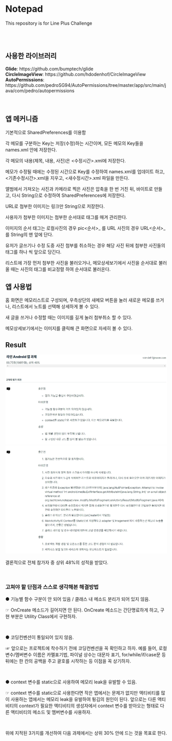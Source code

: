 # Notepad
This repository is for Line Plus Challenge

<br><br>

<h2> 사용한 라이브러리 </h2>
<b>Glide</b>:   https://github.com/bumptech/glide <br>
<b>CircleImageView</b>:   https://github.com/hdodenhof/CircleImageView <br>
<b>AutoPermissions</b>:   https://github.com/pedroSG94/AutoPermissions/tree/master/app/src/main/java/com/pedro/autopermissions <br><br><br>


<h2> 앱 메커니즘 </h2>
<p> 기본적으로 SharedPreferences를 이용함</p>
<p> 각 메모를 구분하는 Key는 저장(수정)하는 시간이며, 모든 메모의 Key들을 names.xml 안에 저장한다.</p>
<p> 각 메모의 내용(제목, 내용, 사진)은 <수정시간>.xml에 저장한다. </p>
<p> 메모가 수정될 때에는 수정된 시간으로 Key를 수정하여 names.xml를 업데이트 하고, <기존수정시간>.xml을 지우고, <새수정시간>.xml 파일을 만든다.</p>
<p> 앨범에서 가져오는 사진과 카메라로 찍은 사진은 압축을 한 번 거친 뒤, 바이트로 만들고, 다시 String으로 수정하여 SharedPreferences에 저장한다.</p>
<p> URL로 첨부한 이미지는 링크만 String으로 저장한다.</p>
<p> 사용자가 첨부한 이미지는 첨부한 순서대로 태그를 매겨 관리한다.</p>
<p> 이미지의 순서 태그는 로컬사진의 경우 pic<순서>_ 를 URL 사진의 경우 URL<순서>_ 를 String의 맨 앞에 단다.</p>
<p> 유저가 글쓰기나 수정 도중 사진 첨부를 취소하는 경우 해당 사진 뒤에 첨부한 사진들의 태그를 하나 씩 앞으로 당긴다.</p>
<p> 리스트에 가장 먼저 첨부한 사진을 불러오거나, 메모상세보기에서 사진을 순서대로 불러올 때는 사진의 태그를 비교정렬 하여 순서대로 불러온다.</p>


<h2> 앱 사용법 </h2>
<p> 홈 화면은 메모리스트로 구성되며, 우측상단의 새메모 버튼을 눌러 새로운 메모를 쓰거나, 리스트에서 노트를 선택해 상세하게 볼 수 있다.</p>
<p> 새 글을 쓰거나 수정할 때는 이미지를 길게 눌러 첨부취소 할 수 있다.</p>
<p> 메모상세보기에서는 이미지를 클릭해 큰 화면으로 자세히 볼 수 있다.</p>

<h2> Result </h2>
<img src="https://github.com/rotmdwo/Notepad/blob/master/screenshot/result1.jpg?raw=true">
<img src="https://github.com/rotmdwo/Notepad/blob/master/screenshot/result2.jpg?raw=true">
<br>
<p> 결론적으로 전체 참가자 중 상위 48%의 성적을 받았다. </p>
<br>
<h3> 고쳐야 할 단점과 스스로 생각해본 해결방법</h3>
<p> ● 기능별 함수 구분이 안 되어 있음 / 클래스 내 메소드 분리가 되어 있지 않음.</p>
<p> ☞ OnCreate 메소드가 길어지면 안 된다. OnCreate 메소드는 간단명료하게 하고, 구현 부분은 Utility Class에서 구현하자.</p>
<br>
<p> ● 코딩컨벤션이 통일되어 있지 않음.</p>
<p> ☞ 앞으로는 프로젝트에 착수하기 전에 코딩컨벤션을 꼭 확인하고 하자. 예를 들어, 로컬변수/멤버변수 이름은 카멜표기법, 파이널 상수는 대문자 표기, for/while/if/case문 등 뒤에는 한 칸의 공백을 주고 괄호를 시작하는 등 이점을 꼭 상기하자.</p>
<br>
<p> ● context 변수를 static으로 사용하여 메모리 leak을 유발할 수 있음. </p>
<p> ☞ context 변수를 static으로 사용한다면 작은 앱에서는 문제가 없지만 액티비티를 많이 사용하는 앱에서는 메모리 leak을 유발하여 튕김의 원인이 된다. 앞으로는 다른 액티비티의 context가 필요한 액티비티의 생성자에서 context 변수를 받아오는 형태로 다른 액티비티의 메소드 및 멤버변수를 사용하자.</p>
<br>

<p> 위에 지적된 3가지를 개선하여 다음 과제에서는 상위 30% 안에 드는 것을 목표로 한다. </p>
